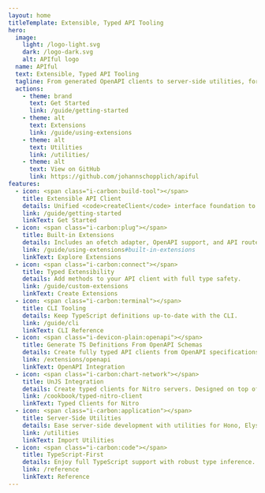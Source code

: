 ```yaml
---
layout: home
titleTemplate: Extensible, Typed API Tooling
hero:
  image:
    light: /logo-light.svg
    dark: /logo-dark.svg
    alt: APIful logo
  name: APIful
  text: Extensible, Typed API Tooling
  tagline: From generated OpenAPI clients to server-side utilities, for any JavaScript runtime
  actions:
    - theme: brand
      text: Get Started
      link: /guide/getting-started
    - theme: alt
      text: Extensions
      link: /guide/using-extensions
    - theme: alt
      text: Utilities
      link: /utilities/
    - theme: alt
      text: View on GitHub
      link: https://github.com/johannschopplich/apiful
features:
  - icon: <span class="i-carbon:build-tool"></span>
    title: Extensible API Client
    details: Unified <code>createClient</code> interface foundation to build custom API clients.
    link: /guide/getting-started
    linkText: Get Started
  - icon: <span class="i-carbon:plug"></span>
    title: Built-in Extensions
    details: Includes an ofetch adapter, OpenAPI support, and API router extension.
    link: /guide/using-extensions#built-in-extensions
    linkText: Explore Extensions
  - icon: <span class="i-carbon:connect"></span>
    title: Typed Extensibility
    details: Add methods to your API client with full type safety.
    link: /guide/custom-extensions
    linkText: Create Extensions
  - icon: <span class="i-carbon:terminal"></span>
    title: CLI Tooling
    details: Keep TypeScript definitions up-to-date with the CLI.
    link: /guide/cli
    linkText: CLI Reference
  - icon: <span class="i-devicon-plain:openapi"></span>
    title: Generate TS Definitions From OpenAPI Schemas
    details: Create fully typed API clients from OpenAPI specifications.
    link: /extensions/openapi
    linkText: OpenAPI Integration
  - icon: <span class="i-carbon:chart-network"></span>
    title: UnJS Integration
    details: Create typed clients for Nitro servers. Designed on top of ofetch.
    link: /cookbook/typed-nitro-client
    linkText: Typed Clients for Nitro
  - icon: <span class="i-carbon:application"></span>
    title: Server-Side Utilities
    details: Ease server-side development with utilities for Hono, Elysia, and more.
    link: /utilities
    linkText: Import Utilities
  - icon: <span class="i-carbon:code"></span>
    title: TypeScript-First
    details: Enjoy full TypeScript support with robust type inference.
    link: /reference
    linkText: Reference
---
```

